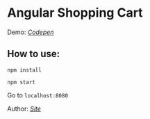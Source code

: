 # Angular Shopping Cart


Demo: 
_[Codepen](http://codepen.io/_danko/full/yJRzVd)_


## How to use:

`npm install`

`npm start`

Go to `localhost:8080`

Author: _[Site](http://danko-m.github.io)_